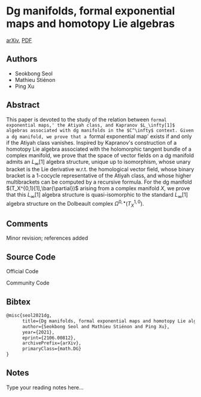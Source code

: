 
# Dg manifolds, formal exponential maps and homotopy Lie algebras

[arXiv](https://arxiv.org/abs/2106.0812), [PDF](https://arxiv.org/pdf/2106.0812.pdf)

## Authors

- Seokbong Seol
- Mathieu Stiénon
- Ping Xu

## Abstract

This paper is devoted to the study of the relation between `formal exponential maps,' the Atiyah class, and Kapranov $L_\infty[1]$ algebras associated with dg manifolds in the $C^\infty$ context. Given a dg manifold, we prove that a `formal exponential map' exists if and only if the Atiyah class vanishes. Inspired by Kapranov's construction of a homotopy Lie algebra associated with the holomorphic tangent bundle of a complex manifold, we prove that the space of vector fields on a dg manifold admits an $L_\infty[1]$ algebra structure, unique up to isomorphism, whose unary bracket is the Lie derivative w.r.t. the homological vector field, whose binary bracket is a 1-cocycle representative of the Atiyah class, and whose higher multibrackets can be computed by a recursive formula. For the dg manifold $(T_X^{0,1}[1],\bar{\partial})$ arising from a complex manifold $X$, we prove that this $L_\infty[1]$ algebra structure is quasi-isomorphic to the standard $L_\infty[1]$ algebra structure on the Dolbeault complex $\Omega^{0,\bullet}(T^{1,0}_X)$.

## Comments

Minor revision; references added

## Source Code

Official Code



Community Code



## Bibtex

```tex
@misc{seol2021dg,
      title={Dg manifolds, formal exponential maps and homotopy Lie algebras}, 
      author={Seokbong Seol and Mathieu Stiénon and Ping Xu},
      year={2021},
      eprint={2106.00812},
      archivePrefix={arXiv},
      primaryClass={math.DG}
}
```

## Notes

Type your reading notes here...

